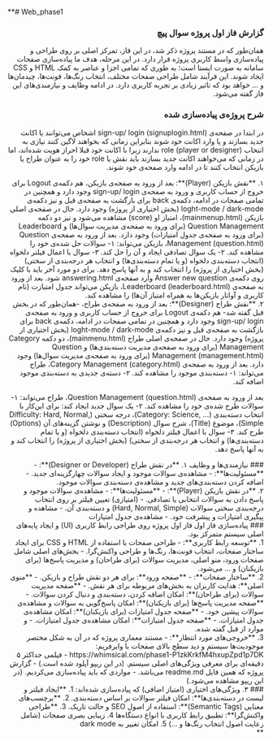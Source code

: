**# Web_phase1

<div dir="rtl">

### گزارش فاز اول پروژه سوال پیچ

همان‌طور که در مستند پروژه ذکر شد، در این فاز، تمرکز اصلی بر روی طراحی و پیاده‌سازی واسط کاربری پروژه قرار دارد. در این مرحله، هدف ما پیاده‌سازی صفحات سامانه به صورت ایستا است؛ به طوری که تمامی اجزا و عناصر به کمک HTML و CSS ایجاد شوند. این فرآیند شامل طراحی صفحات مختلف، انتخاب رنگ‌ها، فونت‌ها، چیدمان‌ها و … خواهد بود که تاثیر زیادی بر تجربه کاربری دارد. در ادامه وظایف و نیازمندی‌های این فاز گفته می‌شود.

### شرح پروژه‌ی پیاده‌سازی شده
در ابتدا در صفحه‌ی sign-up/ login (signuplogin.html) اشخاص می‌توانند یا اکانت جدید بسازند و یا وارد اکانت خود شوند بنابراین زمانی که بخواهند لاگین‌ کنند نیازی به انتخاب role (player or designer) ندارند زیرا با اکانت خود قبلا احراز هویت شده‌اند، اما در زمانی که می‌خواهند اکانت جدید بسازند باید نقش یا role خود را به عنوان طراح یا بازیکن انتخاب کنند تا در ادامه وارد صفحه‌ی خود شوند.
<div dir="rtl">
۱. **نقش بازیکن (Player)**:
بعد از ورود به صفحه‌ی بازیکن، هم دکمه‌ی Logout برای خروج از حساب کاربری و ورود به صفحه‌ی sign-up/ login وجود دارد و همچنین در تمامی صفحات در ادامه، دکمه‌ی back برای بازگشت به صفحه‌ی قبل و نیز دکمه‌ی loght-mode / dark-mode (بخش اختیاری از پروژه) وجود دارد. 
حال در صفحه‌ی اصلی بازیکن (mainmenup.html)، امتیاز او (score) مشاهده می‌شود و نیز دو دکمه Question Management (برای ورود به صفحه‌ی مدیریت سوال‌ها) و Leaderboard (برای ورود به صفحه‌ی جدول امتیازات) وجود دارد. 
بعد از ورود به صفحه‌ی Question Management (question.html)، بازیکن می‌تواند: ۱- سوالات حل شده‌ی خود را مشاهده کند. ۲- یک سوال تصادفی ایجاد و آن را حل کند. ۳- سوال با اعمال فیلتر دلخواه (انتخاب دسته‌بندی دلخواه (و یا تمام دسته‌بندی‌ها) و انتخاب هر درجه‌بندی از سختی) (بخش اختیاری از پروژه) را انتخاب کند و به آنها پاسخ دهد. برای دو مورد آخر باید با کلیک روی دکمه‌ی Answer new question وارد صفحه‌ی answering.html شود.
بعد از ورود به صفحه‌ی Leaderboard (leaderboard.html)، بازیکن می‌تواند جدول امتیازت (نام کاربری و آواتار بازیکن‌ها به همراه امتیاز‌ آن‌ها) را مشاهده کند.

<div dir="rtl">
۲. **نقش طراح (Designer)**: 
بعد از ورود به صفحه‌ی طراح، -همان‌طور که در بخش قبل گفته شد- هم دکمه‌ی Logout برای خروج از حساب کاربری و ورود به صفحه‌ی sign-up/ login وجود دارد و همچنین در تمامی صفحات در ادامه، دکمه‌ی back برای بازگشت به صفحه‌ی قبل و نیز دکمه‌ی loght-mode / dark-mode (بخش اختیاری از پروژه) وجود دارد. 
حال در صفحه‌ی اصلی طراح (mainmenu.html)، دو دکمه Category Management (برای ورود به صفحه‌ی مدیریت دسته‌بندی‌ها) و Question Management (management.html) (برای ورود به صفحه‌ی مدیریت سوال‌ها) وجود دارد. 
بعد از ورود به صفحه‌ی Category Management (category.html)، طراح می‌تواند: ۱- دسته‌بندی موجود را مشاهده کند. ۲- دسته‌ی جدیدی به دسته‌بندی موجود اضافه کند.

بعد از ورود به صفحه‌ی Question Management (question.html)، طراح می‌تواند: ۱- سوالات طرح شده‌ی خود را مشاهده کند. ۲- یک سوال جدید ایجاد کند: برای این‌کار با انتخاب دسته‌بندی (... ,Category: Science)، درجه سختی (Difficulty: Hard, Normal, Simple)، موضوع (Title)، شرح سوال (Description) و نوشتن گزینه‌های آن (Options) طرح کند. ۳- سوال با اعمال فیلتر دلخواه (انتخاب دسته‌بندی دلخواه (و یا تمام دسته‌بندی‌ها) و انتخاب هر درجه‌بندی از سختی) (بخش اختیاری از پروژه) را انتخاب کند و به آنها پاسخ دهد.
<div dir="rtl">
### نیازمندی‌ها و وظایف
۱. **در نقش طراح (Designer or Developer)**:
     - **مسئولیت‌ها**:
     - مشاهده‌ی سوالات موجود و ایجاد سوالات چهارگزینه‌ای جدید.
     - اضافه کردن دسته‌بندی‌های جدید و مشاهده‌ی دسته‌بندی سوالات موجود.
<div dir="rtl">
۲. **در نقش بازیکن (Player)**:
   - **مسئولیت‌ها**:
     - مشاهده‌ی سوالات موجود و پاسخ دادن به سوالات انتخابی یا تصادفی.
     - (امتیازی) تعیین فیلتر بر روی انتخاب درجه‌بندی سختی سوالات (Hard, Normal, Simple) و دسته‌بندی آن.
     - مشاهده و پیگیری امتیازات و پیشرفت خود.
     - مشاهده‌ی جدول امتیازات
<div dir="rtl">
### پیاده‌سازی فاز اول
فاز اول پروژه روی طراحی رابط کاربری (UI) و ایجاد پایه‌های اصلی سیستم متمرکز بود.
<div dir="rtl">
1. **توسعه رابط کاربری**:
   - طراحی صفحات با استفاده از HTML و CSS برای ایجاد ساختار صفحات، انتخاب فونت‌ها، رنگ‌ها و طراحی واکنش‌گرا.
   - بخش‌های اصلی شامل صفحات ورود، منو اصلی، مدیریت سوالات (برای طراحان) و مدیریت پاسخ‌ها (برای بازیکنان) و ... می‌شود.
<div dir="rtl">
2. **ساختار صفحات**:
   - **صفحه ورود**: برای هر دو نقش طراح و بازیکن.
   - **منوی اصلی**: هدایت کاربران به بخش‌های مربوطه برای هر نقش.
   - **صفحه مدیریت سوالات (برای طراحان)**: امکان اضافه کردن، دسته‌بندی و دنبال کردن سوالات.
   - **صفحه مدیریت پاسخ‌ها (برای بازیکنان)**: امکان پاسخ‌گویی به سوالات و مشاهده‌ی سوالات پیشین خود.
   - **صفحه جدول امتیازات (برای بازیکنان)**: امکان مشاهده‌ی جدول امتیازات.
   - **صفحه جدول امتیازات**: امکان مشاهده‌ی جدول امتیازات.
   - و موارد از قبل گفته شده.
<div dir="rtl">
3. **خروجی‌های مورد انتظار**:
   - مستند معماری پروژه که در آن به شکل مختصر موجودیت‌ها سیستم و دید سطح بالای صفحات با وایرفریم: https://whimsical.com/phase1-P1zkKrkfM4hxupZpd1p7DK
   - فیلمی حداکثر ۵ دقیقه‌ای برای معرفی ویژگی‌های اصلی سیستم. (در این ریپو آپلود شده است.)
   - گزارش پروژه که همین فایل readme.md می‌باشد.
   - مواردی که باید پیاده‌سازی می‌کردیم. (در این ریپو مشاهده می‌شود.)
<div dir="rtl">
### ۳. ویژگی‌های اختیاری (امتیاز اضافی) که پیاده‌سازی شده‌اند:
1. **ایجاد فیلتر و لیست در دسته‌بندی‌ها**: امکان فیلتر سوالات بر اساس دسته‌بندی.
2. **برچسب‌های معنایی (Semantic Tags)**: استفاده از اصول SEO و حالت تاریک.
3. **طراحی واکنش‌گرا**: تطبیق رابط کاربری با انواع دستگاه‌ها
4. زیبایی بصری صفحات (شامل رعایت اصول انتخاب رنگ‌ها و …)
5. امکان تغییر به dark mode
</div>
**
